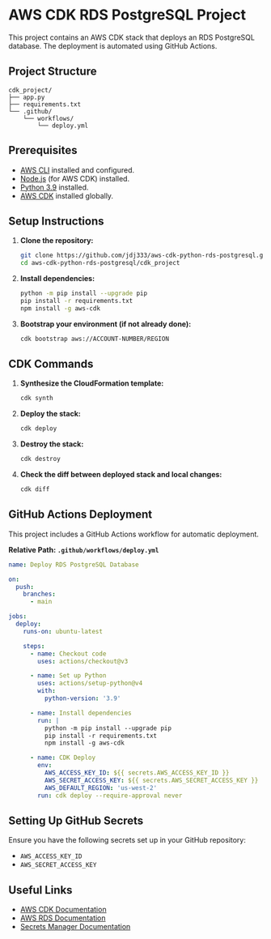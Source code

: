 # AWS CDK RDS PostgreSQL Project

This project contains an AWS CDK stack that deploys an RDS PostgreSQL database. The deployment is automated using GitHub Actions.

## Project Structure

```
cdk_project/
├── app.py
├── requirements.txt
└── .github/
    └── workflows/
        └── deploy.yml
```

## Prerequisites

- [AWS CLI](https://aws.amazon.com/cli/) installed and configured.
- [Node.js](https://nodejs.org/) (for AWS CDK) installed.
- [Python 3.9](https://www.python.org/downloads/) installed.
- [AWS CDK](https://aws.amazon.com/cdk/) installed globally.

## Setup Instructions

1. **Clone the repository:**

    ```sh
    git clone https://github.com/jdj333/aws-cdk-python-rds-postgresql.git
    cd aws-cdk-python-rds-postgresql/cdk_project
    ```

2. **Install dependencies:**

    ```sh
    python -m pip install --upgrade pip
    pip install -r requirements.txt
    npm install -g aws-cdk
    ```

3. **Bootstrap your environment (if not already done):**

    ```sh
    cdk bootstrap aws://ACCOUNT-NUMBER/REGION
    ```

## CDK Commands

1. **Synthesize the CloudFormation template:**

    ```sh
    cdk synth
    ```

2. **Deploy the stack:**

    ```sh
    cdk deploy
    ```

3. **Destroy the stack:**

    ```sh
    cdk destroy
    ```

4. **Check the diff between deployed stack and local changes:**

    ```sh
    cdk diff
    ```

## GitHub Actions Deployment

This project includes a GitHub Actions workflow for automatic deployment.

**Relative Path: `.github/workflows/deploy.yml`**

```yaml
name: Deploy RDS PostgreSQL Database

on:
  push:
    branches:
      - main

jobs:
  deploy:
    runs-on: ubuntu-latest

    steps:
      - name: Checkout code
        uses: actions/checkout@v3

      - name: Set up Python
        uses: actions/setup-python@v4
        with:
          python-version: '3.9'

      - name: Install dependencies
        run: |
          python -m pip install --upgrade pip
          pip install -r requirements.txt
          npm install -g aws-cdk

      - name: CDK Deploy
        env:
          AWS_ACCESS_KEY_ID: ${{ secrets.AWS_ACCESS_KEY_ID }}
          AWS_SECRET_ACCESS_KEY: ${{ secrets.AWS_SECRET_ACCESS_KEY }}
          AWS_DEFAULT_REGION: 'us-west-2'
        run: cdk deploy --require-approval never
```

## Setting Up GitHub Secrets

Ensure you have the following secrets set up in your GitHub repository:

- `AWS_ACCESS_KEY_ID`
- `AWS_SECRET_ACCESS_KEY`

## Useful Links

- [AWS CDK Documentation](https://docs.aws.amazon.com/cdk/latest/guide/home.html)
- [AWS RDS Documentation](https://docs.aws.amazon.com/rds/index.html)
- [Secrets Manager Documentation](https://docs.aws.amazon.com/secretsmanager/latest/userguide/intro.html)

